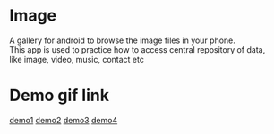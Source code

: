 # Image
A gallery for android to browse the image files in your phone.  
This app is used to practice how to access central repository of data,  
like image, video, music, contact etc 

# Demo gif link
[demo1](https://lh3.googleusercontent.com/aI52JsxFrqZwvlZrS-Zg1vGVjj1OsZbHi9LPovb5bYq4MdhmKSLOCmfqOD6dUMqwQrrtqEnVzgp2ZDcoMyLi5KbbojTyOJft9UK6_Mfzx0jD4QeQPKXijNR-tUAxxl_XIN2aDGNycAPj50tBV4SqC13Vlu_MDhgxlmSmQrlNOC_mLhcrFGeR7fHyhrWzQaxbTyfUxEn6Ed4si9CysrFHb-fyJZjqmPz7y8SKkb67Am0XE3J9Ani0Oglf4YQkrnOkkT9dS5VhTrqvIW9oVvtjESDMGVBkCmrCobsF4_75wmFCCTg7LNjrSWS0v6VZhwtBcwHWFn9S9XcMBI9vHWgPzTvRQngzDnjZYlnhS89NH2IxBipy4IrZfuwwq8J-shlz7gPF5ZHWdj1u4ElGJlFWizRQLY2Xz3zbVR5kZfhRxGA0fSK5aeY5NhvcPb9D9byPjXCJQWoEUONlcRzP2Z_N_rYv52oKzxVWwqFT28kqzeHmSdEB36_LGs5Jd2Y_d5HNHjKpHEVK-IQ1v7BEcjx45XIGTZIq0NXanGGCnjT98Lk5_Rb0wkUBBMnT6q8yhYe5ESUqa-SBTb_Bjre2AVyfz_AkwESQIlX9ghaEg94XVpWwRnLFufdSWsKmcMVxp-fVoZl6PEBNZLdLt04C-qQnVA6swie0Bw=w434-h867-no)
[demo2](https://lh3.googleusercontent.com/2zSPtA6bBFpaGGtHL0qLJ216mu6VC3Jsax7ndtoe2fmVWR21K6kLrh1Ik3AzXk27Ma-bBJ0jfwo2RaQ5PqQJFV5PGYDIJ8-UznDvEpsQUhQe-XfuMMWGDLxaPUzdm6fbm_eQxVTBJ74IYpr_o-HNhBTcFnDwzWfskjRXjOu6cq_p_aKq-ZZW44pkh-KLMcwXYFeJEHw4D8kfZBBxHsP65jJ-dbBGwnjCj6IU-PYvT1XCZBTWRDAqXVKvAaK_z4v5_-_ONm9HHvt4IbNNpK4GKZk6wcKCxNUZiQvMzhdxW5rKCnkrE5XN5SKlMrk_l3AgJWzW_ZDsEoJPEOKaR1FPYJ9YwK_H2Y3sHQ0aweu4JgMHh0mVTS96xanfdlUZiVASbYobQwdjdPsIy1ZVVzqihnoZZk4VThAtSaQpXukqz3XZAu9A2k7YIE0xEFapBrJI0ShrOYBFGy953SbBBbCjDZ6wqxKg-XR1MSt-9_GVceQ67ldamrSaG5iQM6C4abWx3hY7COjJ4FLdOw4jRrw1L002-lUyD4lO4w4ISXnwxkEbi6UUEF6T43EPVD5830lvuz6Dy_zbls79SCZ8BULdAeGKZNu4ynEFz9Cbq-ED8G_LNij-ZPziXA7jf8OfQsb6j--0xRqrtTbQSxUX5CMt26qEs73cXQ=w434-h867-no)
[demo3](https://lh3.googleusercontent.com/ZSjXP5WJ8wTd6A8FwEVjzR2Zpa4KC8ofoV4kjbi3TkHfA7owVMr8juw8XPfATAYglhevVE7M27oMSowjtgTHcvx0U6Xs31ko7fpYsIgFy_ahOjsfcUAjLWvvSeFs1Nza1dIIq2-v0HlyG7_m0ynZX7zw7_fOWpjuAvv7UhAOx700K8IJQ7bnOQay0a_YAYrjiWJRnkvSoDSRH2UI0DNHDGUYicUEvp5iWDj5PK6_cPdjgt8vrglscOJ-WZJFKR0nAGCI7f3jutqjmHjCVA8WnHtLMBAMuZqq6G41zfQgiePLqdCk_hG7qGk_h3oKkLymGeQ1H7qtf_TdQ2EPvT_7I-UwNwKk44CjVVUFYunHZrpBMbocbVBqCCaC2s5BQHFs0boNH2RsE1gl-m0HyVdnhfLMAsqC8Zyc16HPAnOXW63nt5UDN8d8uzEfGrxEAJOalQjCs9-0UiCD4xa3QVUeqo4PNpIcub78auM2leSjTZJPIqIVsvN3uxk-_NEsnDUoOcAFk3IOXR7BpvQY--ZjUZ8nB34Nq4ZO9HDvnLXplP3mujOU4Y4-uuxMyShvz5HvnmQ3AVvFymGu8W2OFP6ILDHT4N2TY4i-GZa4yd6J-Eo3xwj1Z-1PVu7rmMvZz4KGZgwW8tR0xjBkZ7tNreX-9GFyWYQlZg=w434-h867-no)
[demo4](https://lh3.googleusercontent.com/RVw95oX55GPIXfPOAPEe7-SajtIKP-ohQAqAVcz9sB4BmGPKpI_mc64KgCWfJvLWetpwRPyYDvRqNmy7VESo_k5cj7MDG_bb6cHUDP-XJKiAo3fyhRiVi9qGtXzWYAkzV7iLjrK9wA0_VxH8iCfEd2lv4YbV9hvxV7VcG5ME7vQ4jby7wKkUmPDYe0vkfiwUEoQAtaXsKpQ1qxCQjq5ZqMnisX-K7vmf1TbZFwkj4y0frqutj-84ZVZ_5mn0NGhQkklLdsiQIvGQnlSMIkiHUXJ0kD8CNrDIbPHlceK1KvIRbGj8qK5R7YW1c3wlGQed2gF9f5gWlF8FyGlEYhKbNw99gmDUxaymfg8du9eLZxoC6dkLr1lkbq9ssLonhnq-IVCgvH1KlpUYl3F4ZsdF3z3fxaL325bGdZHbMjzK_2Ytanuc1FVIP0vGwWbgop-MuLC8TEPMIIlTtVnYi9vpNgtPN1pw91KmApccF-rgZln0CmJIlE9RxpL4NBaOutLxtZUuw-y79uR_O4x1-82FjdH8wGoIFHmBFFK8urBXoCFzbZuGKE_MDu6drxxlij-20nkyVOUSVwJvLVrgsWKYWXo_qBJu7MLg4dst5HX4aJyXnXIfXTQ8OGEsv9QHhZXKTPPbcdo4lLiPpXVyMUM2N1NLFQdSXA=w434-h867-no)
